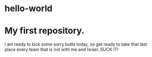 # hello-world
# My first repository.
I am ready to kick some sorry butts today, so get ready to take that last place every team that is not with me and Israel. SUCK IT!
